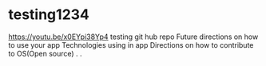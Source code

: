# testing1234
https://youtu.be/x0EYpi38Yp4
testing git hub repo
Future directions on how to use your app
Technologies using in app
Directions on how to contribute to OS(Open source)
.
.
